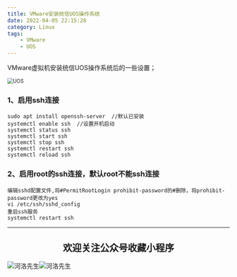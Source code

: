 ```yaml
---
title: VMware安装统信UOS操作系统
date: 2022-04-05 22:15:28
category: Linux
tags: 
    - VMware
    - UOS
---
```


VMware虚拟机安装统信UOS操作系统后的一些设置；

<img src="https://s2.loli.net/2022/06/06/ahxdVYX52FOMpsB.jpg" alt="UOS" style="zoom:80%;" />

### 1、启用ssh连接

```
sudo apt install openssh-server  //默认已安装
systemctl enable ssh  //设置开机启动
systemctl status ssh
systemctl start ssh
systemctl stop ssh
systemctl restart ssh
systemctl reload ssh
```

### 2、启用root的ssh连接，默认root不能ssh连接

```
编辑sshd配置文件,将#PermitRootLogin prohibit-password的#删除，将prohibit-password更改为yes
vi /etc/ssh/sshd_config
重启ssh服务
systemctl restart ssh
```





---

## <center>欢迎关注公众号收藏小程序</center>

![河洛先生](https://s2.loli.net/2022/06/23/bYdtKDC2U5J7iWr.jpg)![河洛先生](https://s2.loli.net/2022/06/23/PlUgz5KSHm7OBke.jpg)
